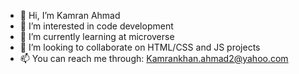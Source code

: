 - 👋 Hi, I’m Kamran Ahmad 
- 👀 I’m interested in code development
- 🌱 I’m currently learning at microverse
- 💞️ I’m looking to collaborate on HTML/CSS and JS projects
- 📫 You can reach me through: Kamrankhan.ahmad2@yahoo.com

<!---
kamranahmad123/kamranahmad123 is a ✨ special ✨ repository because its `README.md` (this file) appears on your GitHub profile.
You can click the Preview link to take a look at your changes.
--->
